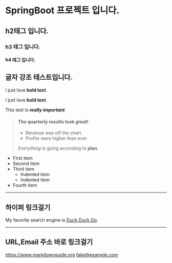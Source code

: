 # SpringBoot 프로젝트 입니다.

## h2태그 입니다.

### h3 태그 입니다.

#### h4 태그 입니다.

## 글자 강조 테스트입니다.

I just love **bold text**.

I just love __bold text__.

This text is ***really important***.



> #### The quarterly results look great!
>
> - Revenue was off the chart.
> - Profits were higher than ever.
>
>  *Everything* is going according to **plan**.


- First item
- Second item
- Third item
    - Indented item
    - Indented item
- Fourth item

---

## 하이퍼 링크걸기

My favorite search engine is [Duck Duck Go](https://duckduckgo.com "The best search engine for privacy").



---
## URL,Email 주소 바로 링크걸기

<https://www.markdownguide.org>
<fake@example.com>
